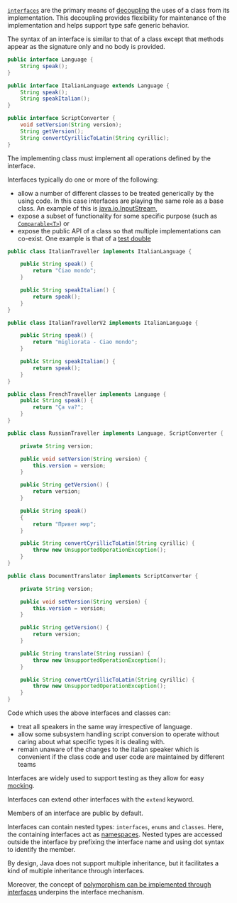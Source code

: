 [`interfaces`][interfaces] are the primary means of [decoupling][wiki-loose-coupling] the uses of a class from its implementation. This decoupling provides flexibility for maintenance of the implementation and helps support type safe generic behavior.

The syntax of an interface is similar to that of a class except that methods appear as the signature only and no body is provided.

```java
public interface Language {
    String speak();
}

public interface ItalianLanguage extends Language {
    String speak();
    String speakItalian();
}

public interface ScriptConverter {
    void setVersion(String version);
    String getVersion();
    String convertCyrillicToLatin(String cyrillic);
}
```

The implementing class must implement all operations defined by the interface.

Interfaces typically do one or more of the following:

- allow a number of different classes to be treated generically by the using code. In this case interfaces are playing the same role as a base class. An example of this is [java.io.InputStream][input-stream],
- expose a subset of functionality for some specific purpose (such as [`Comparable<T>`][comparable]) or
- expose the public API of a class so that multiple implementations can co-exist. One example is that of a [test double][wiki-test-double]

```java
public class ItalianTraveller implements ItalianLanguage {

    public String speak() {
        return "Ciao mondo";
    }

    public String speakItalian() {
        return speak();
    }
}

public class ItalianTravellerV2 implements ItalianLanguage {

    public String speak() {
        return "migliorata - Ciao mondo";
    }

    public String speakItalian() {
        return speak();
    }
}

public class FrenchTraveller implements Language {
    public String speak() {
        return "Ça va?";
    }
}

public class RussianTraveller implements Language, ScriptConverter {

    private String version;

    public void setVersion(String version) {
        this.version = version;
    }

    public String getVersion() {
        return version;
    }

    public String speak()
    {
        return "Привет мир";
    }

    public String convertCyrillicToLatin(String cyrillic) {
        throw new UnsupportedOperationException();
    }
}

public class DocumentTranslator implements ScriptConverter {

    private String version;

    public void setVersion(String version) {
        this.version = version;
    }

    public String getVersion() {
        return version;
    }

    public String translate(String russian) {
        throw new UnsupportedOperationException();
    }

    public String convertCyrillicToLatin(String cyrillic) {
        throw new UnsupportedOperationException();
    }
}
```

Code which uses the above interfaces and classes can:

- treat all speakers in the same way irrespective of language.
- allow some subsystem handling script conversion to operate without caring about what specific types it is dealing with.
- remain unaware of the changes to the italian speaker which is convenient if the class code and user code are maintained by different teams

Interfaces are widely used to support testing as they allow for easy [mocking][so-mocking-interfaces].

Interfaces can extend other interfaces with the `extend` keyword.

Members of an interface are public by default.

Interfaces can contain nested types: `interfaces`, `enums` and `classes`. Here, the containing interfaces act as [namespaces][wiki-namespaces]. Nested types are accessed outside the interface by prefixing the interface name and using dot syntax to identify the member.

By design, Java does not support multiple inheritance, but it facilitates a kind of multiple inheritance through interfaces.

Moreover, the concept of [polymorphism can be implemented through interfaces][interface-polymorphism] underpins the interface mechanism.

[interface-polymorphism]: https://www.cs.utexas.edu/~mitra/csSummer2013/cs312/lectures/interfaces.html
[so-mocking-interfaces]: https://stackoverflow.com/a/9226437/96167
[comparable]: https://docs.oracle.com/javase/8/docs/api/java/lang/Comparable.html
[wiki-test-double]: https://en.wikipedia.org/wiki/Test_double
[wiki-polymorphism]: https://en.wikipedia.org/wiki/Polymorphism_(computer_science)
[wiki-namespaces]: https://en.wikipedia.org/wiki/Namespace
[wiki-loose-coupling]: https://en.wikipedia.org/wiki/Loose_coupling
[interfaces]: https://docs.oracle.com/javase/tutorial/java/concepts/interface.html
[input-stream]: https://docs.oracle.com/javase/7/docs/api/java/io/InputStream.html
